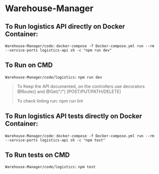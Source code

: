 # Warehouse-Manager

## To Run logistics API directly on Docker Container:

`Warehouse-Manager/code:` `docker-compose -f Docker-compose.yml run --rm --service-ports logistics-api sh -c "npm run dev"`


## To Run on CMD
`Warehouse-Manager/code/logistics:` `npm run dev`

> To Keep the API documented, on the controllers use decorators @Route(<endpoint>) and @Get("/") [POST/PUT/PATH/DELETE]
>
> To check linting run: npm run lint



## To Run logistics API tests directly on Docker Container:

`Warehouse-Manager/code:` `docker-compose -f Docker-compose.yml run --rm --service-ports logistics-api sh -c "npm test"`

## To Run tests on CMD
`Warehouse-Manager/code/logistics:` `npm test`